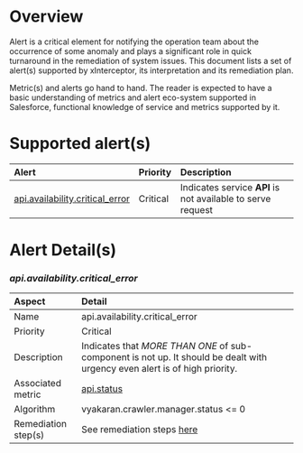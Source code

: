 # Overview

Alert is a critical element for notifying the operation team about the occurrence of some anomaly
and plays a significant role in quick turnaround in the remediation of system issues. This document
lists a set of alert(s) supported by xInterceptor, its interpretation and its remediation plan.

Metric(s) and alerts go hand to hand. The reader is expected to have a basic understanding of
metrics and alert eco-system supported in Salesforce, functional knowledge of service 
and metrics supported by it.

# Supported alert(s)

| Alert                                                             | Priority | Description
|:------------------------------------------------------------------|:---------| :----------- 
| [api.availability.critical_error](#apiavailabilitycritical_error) | Critical | Indicates service **API** is not available to serve request

# Alert Detail(s)

### _api.availability.critical_error_

| Aspect              | Detail                                                                                                                     | 
|:--------------------|:---------------------------------------------------------------------------------------------------------------------------|
| Name                | api.availability.critical_error                                                                                            |
| Priority            | Critical                                                                                                                   |
| Description         | Indicates that *MORE THAN ONE* of sub-component is not up. It should be dealt with urgency even alert is of high priority. |
| Associated metric   | [api.status](./Metric.md#apistatus)                                                                                        |
| Algorithm           | vyakaran.crawler.manager.status <= 0                                                                                       |
| Remediation step(s) | See remediation steps [here](./runbook/steps_to_remediate_alert.md)                                                        |

